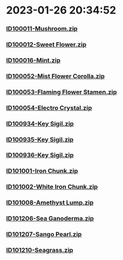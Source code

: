 # 2023-01-26 20:34:52

### [ID100011-Mushroom.zip](https://raw.githubusercontent.com/Sam5440/Genshin_Impact_Teleport_Files/main/AutoGeneratePoint/Points%28Raw%29%5Bcn-en-ru%5D/en-us/Item/ID5-AbyssalPalace_LevelStreaming/ID100011-Mushroom.zip)

### [ID100012-Sweet Flower.zip](https://raw.githubusercontent.com/Sam5440/Genshin_Impact_Teleport_Files/main/AutoGeneratePoint/Points%28Raw%29%5Bcn-en-ru%5D/en-us/Item/ID5-AbyssalPalace_LevelStreaming/ID100012-Sweet%20Flower.zip)

### [ID100016-Mint.zip](https://raw.githubusercontent.com/Sam5440/Genshin_Impact_Teleport_Files/main/AutoGeneratePoint/Points%28Raw%29%5Bcn-en-ru%5D/en-us/Item/ID5-AbyssalPalace_LevelStreaming/ID100016-Mint.zip)

### [ID100052-Mist Flower Corolla.zip](https://raw.githubusercontent.com/Sam5440/Genshin_Impact_Teleport_Files/main/AutoGeneratePoint/Points%28Raw%29%5Bcn-en-ru%5D/en-us/Item/ID5-AbyssalPalace_LevelStreaming/ID100052-Mist%20Flower%20Corolla.zip)

### [ID100053-Flaming Flower Stamen.zip](https://raw.githubusercontent.com/Sam5440/Genshin_Impact_Teleport_Files/main/AutoGeneratePoint/Points%28Raw%29%5Bcn-en-ru%5D/en-us/Item/ID5-AbyssalPalace_LevelStreaming/ID100053-Flaming%20Flower%20Stamen.zip)

### [ID100054-Electro Crystal.zip](https://raw.githubusercontent.com/Sam5440/Genshin_Impact_Teleport_Files/main/AutoGeneratePoint/Points%28Raw%29%5Bcn-en-ru%5D/en-us/Item/ID5-AbyssalPalace_LevelStreaming/ID100054-Electro%20Crystal.zip)

### [ID100934-Key Sigil.zip](https://raw.githubusercontent.com/Sam5440/Genshin_Impact_Teleport_Files/main/AutoGeneratePoint/Points%28Raw%29%5Bcn-en-ru%5D/en-us/Item/ID5-AbyssalPalace_LevelStreaming/ID100934-Key%20Sigil.zip)

### [ID100935-Key Sigil.zip](https://raw.githubusercontent.com/Sam5440/Genshin_Impact_Teleport_Files/main/AutoGeneratePoint/Points%28Raw%29%5Bcn-en-ru%5D/en-us/Item/ID5-AbyssalPalace_LevelStreaming/ID100935-Key%20Sigil.zip)

### [ID100936-Key Sigil.zip](https://raw.githubusercontent.com/Sam5440/Genshin_Impact_Teleport_Files/main/AutoGeneratePoint/Points%28Raw%29%5Bcn-en-ru%5D/en-us/Item/ID5-AbyssalPalace_LevelStreaming/ID100936-Key%20Sigil.zip)

### [ID101001-Iron Chunk.zip](https://raw.githubusercontent.com/Sam5440/Genshin_Impact_Teleport_Files/main/AutoGeneratePoint/Points%28Raw%29%5Bcn-en-ru%5D/en-us/Item/ID5-AbyssalPalace_LevelStreaming/ID101001-Iron%20Chunk.zip)

### [ID101002-White Iron Chunk.zip](https://raw.githubusercontent.com/Sam5440/Genshin_Impact_Teleport_Files/main/AutoGeneratePoint/Points%28Raw%29%5Bcn-en-ru%5D/en-us/Item/ID5-AbyssalPalace_LevelStreaming/ID101002-White%20Iron%20Chunk.zip)

### [ID101008-Amethyst Lump.zip](https://raw.githubusercontent.com/Sam5440/Genshin_Impact_Teleport_Files/main/AutoGeneratePoint/Points%28Raw%29%5Bcn-en-ru%5D/en-us/Item/ID5-AbyssalPalace_LevelStreaming/ID101008-Amethyst%20Lump.zip)

### [ID101206-Sea Ganoderma.zip](https://raw.githubusercontent.com/Sam5440/Genshin_Impact_Teleport_Files/main/AutoGeneratePoint/Points%28Raw%29%5Bcn-en-ru%5D/en-us/Item/ID5-AbyssalPalace_LevelStreaming/ID101206-Sea%20Ganoderma.zip)

### [ID101207-Sango Pearl.zip](https://raw.githubusercontent.com/Sam5440/Genshin_Impact_Teleport_Files/main/AutoGeneratePoint/Points%28Raw%29%5Bcn-en-ru%5D/en-us/Item/ID5-AbyssalPalace_LevelStreaming/ID101207-Sango%20Pearl.zip)

### [ID101210-Seagrass.zip](https://raw.githubusercontent.com/Sam5440/Genshin_Impact_Teleport_Files/main/AutoGeneratePoint/Points%28Raw%29%5Bcn-en-ru%5D/en-us/Item/ID5-AbyssalPalace_LevelStreaming/ID101210-Seagrass.zip)

